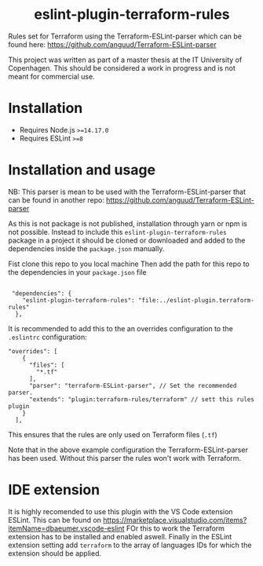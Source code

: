 <h1 align="center">eslint-plugin-terraform-rules</h1>

Rules set for Terraform using the Terraform-ESLint-parser which can be found here:
https://github.com/anguud/Terraform-ESLint-parser

This project was written as part of a master thesis at the IT University of Copenhagen.
This should be considered a work in progress and is not meant for commercial use.


# Installation

- Requires Node.js `>=14.17.0`
- Requires ESLint `>=8`

# Installation and usage 

NB: This parser is mean to be used with the Terraform-ESLint-parser that can be found in another repo:
https://github.com/anguud/Terraform-ESLint-parser

As this is not package is not published, installation through yarn or npm is not possible. 
Instead to include this `eslint-plugin-terraform-rules` package in a project it should be cloned or downloaded and added to the dependencies inside the `package.json` manually. 

Fist clone this repo to you local machine 
Then add the path for this repo to the dependencies in your `package.json` file 

```JSONC

 "dependencies": {
    "eslint-plugin-terraform-rules": "file:../eslint-plugin.terraform-rules"
  },
```

It is recommended to add this to the an overrides configuration to the `.eslintrc` configuration: 

```JSONC
"overrides": [
    {
      "files": [
        "*.tf"
      ], 
      "parser": "terraform-ESLint-parser", // Set the recommended parser.
      "extends": "plugin:terraform-rules/terraform" // sett this rules plugin
    }
  ],
```

This ensures that the rules are only used on Terraform files (`.tf`)

Note that in the above example configuration the Terraform-ESLint-parser has been used. Without this parser the rules won't work with Terraform.


# IDE extension 

It is highly recomended to use this plugin with the VS Code extension ESLint. This can be found on https://marketplace.visualstudio.com/items?itemName=dbaeumer.vscode-eslint
FOr this to work the Terraform extension has to be installed and enabled aswell.
Finally in the ESLint extension setting add `terraform` to the array of languages IDs for which the extension should be applied.
